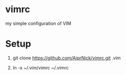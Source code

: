 # vimrc
my simple configuration of VIM

# Setup
1. git clone https://github.com/AiprNick/vimrc.git .vim

2. ln -s ~/.vim/vimrc ~/.vimrc
